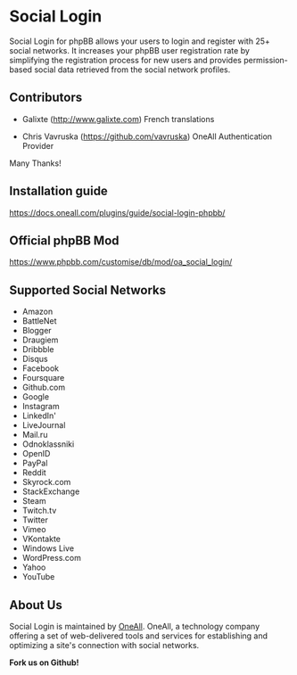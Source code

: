 # Social Login
Social Login for phpBB allows your users to login and register with 25+ social networks. 
It increases your phpBB user registration rate by simplifying the registration process for 
new users and provides permission-based social data retrieved from the social network profiles.

## Contributors ##

* Galixte (http://www.galixte.com)
	French translations

* Chris Vavruska (https://github.com/vavruska)
	OneAll Authentication Provider
	
Many Thanks!

## Installation guide
https://docs.oneall.com/plugins/guide/social-login-phpbb/


## Official phpBB Mod
https://www.phpbb.com/customise/db/mod/oa_social_login/


## Supported Social Networks
* Amazon
* BattleNet
* Blogger
* Draugiem
* Dribbble
* Disqus
* Facebook
* Foursquare
* Github.com
* Google
* Instagram
* LinkedIn'
* LiveJournal
* Mail.ru
* Odnoklassniki
* OpenID
* PayPal
* Reddit
* Skyrock.com		
* StackExchange
* Steam
* Twitch.tv
* Twitter
* Vimeo
* VKontakte
* Windows Live
* WordPress.com
* Yahoo
* YouTube

## About Us
Social Login is maintained by [OneAll](http://www.oneall.com/). OneAll, a technology company offering a set of 
web-delivered tools and services for establishing and optimizing a site's connection with social networks.

**Fork us on Github!**
